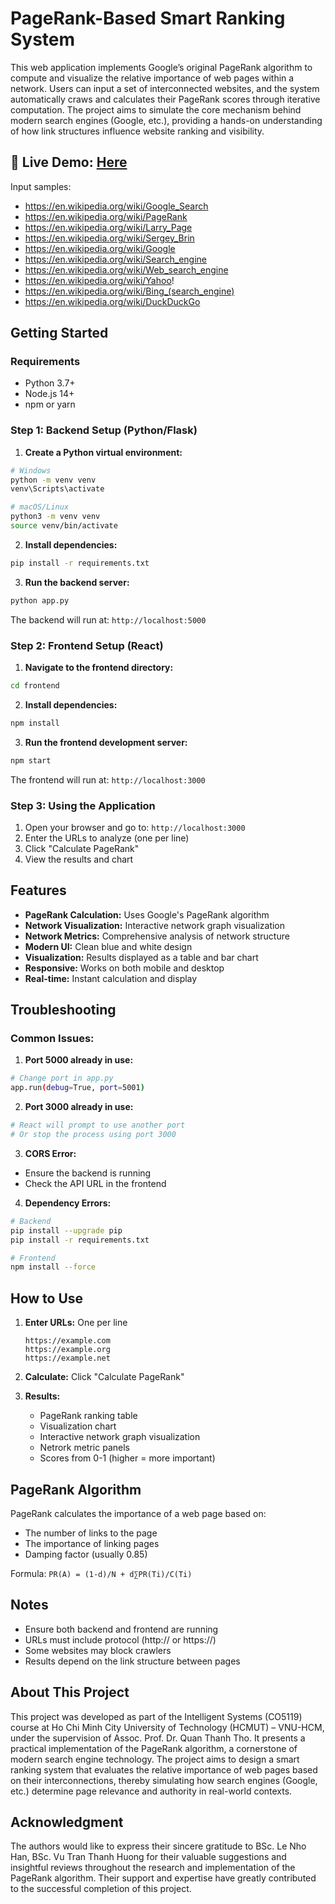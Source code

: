 # PageRank-Based Smart Ranking System

This web application implements Google’s original PageRank algorithm to compute and visualize the relative importance of web pages within a network. Users can input a set of interconnected websites, and the system automatically craws and calculates their PageRank scores through iterative computation. The project aims to simulate the core mechanism behind modern search engines (Google, etc.), providing a hands-on understanding of how link structures influence website ranking and visibility.

## 🚀 Live Demo: [Here](https://pagerank-frontend.onrender.com/)

 Input samples:
- https://en.wikipedia.org/wiki/Google_Search
- https://en.wikipedia.org/wiki/PageRank
- https://en.wikipedia.org/wiki/Larry_Page
- https://en.wikipedia.org/wiki/Sergey_Brin
- https://en.wikipedia.org/wiki/Google
- https://en.wikipedia.org/wiki/Search_engine
- https://en.wikipedia.org/wiki/Web_search_engine
- https://en.wikipedia.org/wiki/Yahoo!
- https://en.wikipedia.org/wiki/Bing_(search_engine)
- https://en.wikipedia.org/wiki/DuckDuckGo

## Getting Started

### Requirements
- Python 3.7+
- Node.js 14+
- npm or yarn

### Step 1: Backend Setup (Python/Flask)

1. **Create a Python virtual environment:**
```bash
# Windows
python -m venv venv
venv\Scripts\activate

# macOS/Linux
python3 -m venv venv
source venv/bin/activate
```

2. **Install dependencies:**
```bash
pip install -r requirements.txt
```

3. **Run the backend server:**
```bash
python app.py
```

The backend will run at: `http://localhost:5000`

### Step 2: Frontend Setup (React)

1. **Navigate to the frontend directory:**
```bash
cd frontend
```

2. **Install dependencies:**
```bash
npm install
```

3. **Run the frontend development server:**
```bash
npm start
```

The frontend will run at: `http://localhost:3000`

### Step 3: Using the Application

1. Open your browser and go to: `http://localhost:3000`
2. Enter the URLs to analyze (one per line)
3. Click "Calculate PageRank"
4. View the results and chart

## Features

- **PageRank Calculation:** Uses Google's PageRank algorithm
- **Network Visualization:** Interactive network graph visualization
- **Network Metrics:** Comprehensive analysis of network structure
- **Modern UI:** Clean blue and white design
- **Visualization:** Results displayed as a table and bar chart
- **Responsive:** Works on both mobile and desktop
- **Real-time:** Instant calculation and display

## Troubleshooting

### Common Issues:

1. **Port 5000 already in use:**
```bash
# Change port in app.py
app.run(debug=True, port=5001)
```

2. **Port 3000 already in use:**
```bash
# React will prompt to use another port
# Or stop the process using port 3000
```

3. **CORS Error:**
- Ensure the backend is running
- Check the API URL in the frontend

4. **Dependency Errors:**
```bash
# Backend
pip install --upgrade pip
pip install -r requirements.txt

# Frontend
npm install --force
```

## How to Use

1. **Enter URLs:** One per line
   ```
   https://example.com
   https://example.org
   https://example.net
   ```

2. **Calculate:** Click "Calculate PageRank"

3. **Results:**
   - PageRank ranking table
   - Visualization chart
   - Interactive network graph visualization
   - Netrork metric panels 
   - Scores from 0-1 (higher = more important)

## PageRank Algorithm

PageRank calculates the importance of a web page based on:
- The number of links to the page
- The importance of linking pages
- Damping factor (usually 0.85)

Formula: `PR(A) = (1-d)/N + d∑PR(Ti)/C(Ti)`

## Notes

- Ensure both backend and frontend are running
- URLs must include protocol (http:// or https://)
- Some websites may block crawlers
- Results depend on the link structure between pages

## About This Project

This project was developed as part of the Intelligent Systems (CO5119) course at Ho Chi Minh City University of Technology (HCMUT) – VNU-HCM, under the supervision of Assoc. Prof. Dr. Quan Thanh Tho. It presents a practical implementation of the PageRank algorithm, a cornerstone of modern search engine technology. The project aims to design a smart ranking system that evaluates the relative importance of web pages based on their interconnections, thereby simulating how search engines (Google, etc.) determine page relevance and authority in real-world contexts.

## Acknowledgment

The authors would like to express their sincere gratitude to BSc. Le Nho Han, BSc. Vu Tran Thanh Huong for their valuable suggestions and insightful reviews throughout the research and implementation of the PageRank algorithm. Their support and expertise have greatly contributed to the successful completion of this project.


